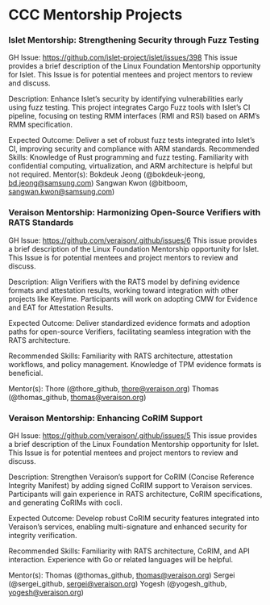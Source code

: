 # CCC Mentorship Projects

### Islet Mentorship: Strengthening Security through Fuzz Testing
GH Issue: https://github.com/islet-project/islet/issues/398
This issue provides a brief description of the Linux Foundation Mentorship opportunity for Islet. This Issue is for potential mentees and project mentors to review and discuss.

Description:
Enhance Islet’s security by identifying vulnerabilities early using fuzz testing. This project integrates Cargo Fuzz tools with Islet’s CI pipeline, focusing on testing RMM interfaces (RMI and RSI) based on ARM’s RMM specification.

Expected Outcome: Deliver a set of robust fuzz tests integrated into Islet’s CI, improving security and compliance with ARM standards.
Recommended Skills: Knowledge of Rust programming and fuzz testing. Familiarity with confidential computing, virtualization, and ARM architecture is helpful but not required.
Mentor(s):
Bokdeuk Jeong (@bokdeuk-jeong, bd.jeong@samsung.com)
Sangwan Kwon (@bitboom, sangwan.kwon@samsung.com)

### Veraison Mentorship: Harmonizing Open-Source Verifiers with RATS Standards
GH Issue: https://github.com/veraison/.github/issues/6
This issue provides a brief description of the Linux Foundation Mentorship opportunity for Islet. This Issue is for potential mentees and project mentors to review and discuss.

Description:
Align Verifiers with the RATS model by defining evidence formats and attestation results, working toward integration with other projects like Keylime. Participants will work on adopting CMW for Evidence and EAT for Attestation Results.

Expected Outcome:
Deliver standardized evidence formats and adoption paths for open-source Verifiers, facilitating seamless integration with the RATS architecture.

Recommended Skills:
Familiarity with RATS architecture, attestation workflows, and policy management. Knowledge of TPM evidence formats is beneficial.

Mentor(s):
Thore (@thore_github, thore@veraison.org)
Thomas (@thomas_github, thomas@veraison.org)

### Veraison Mentorship: Enhancing CoRIM Support
GH Issue: https://github.com/veraison/.github/issues/5
This issue provides a brief description of the Linux Foundation Mentorship opportunity for Islet. This Issue is for potential mentees and project mentors to review and discuss.

Description:
Strengthen Veraison’s support for CoRIM (Concise Reference Integrity Manifest) by adding signed CoRIM support to Veraison services. Participants will gain experience in RATS architecture, CoRIM specifications, and generating CoRIMs with cocli.

Expected Outcome:
Develop robust CoRIM security features integrated into Veraison’s services, enabling multi-signature and enhanced security for integrity verification.

Recommended Skills:
Familiarity with RATS architecture, CoRIM, and API interaction. Experience with Go or related languages will be helpful.

Mentor(s):
Thomas (@thomas_github, thomas@veraison.org)
Sergei (@sergei_github, sergei@veraison.org)
Yogesh (@yogesh_github, yogesh@veraison.org)



